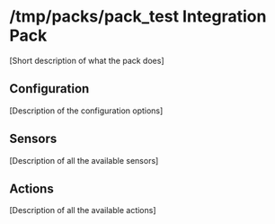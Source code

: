 # /tmp/packs/pack_test Integration Pack

[Short description of what the pack does]

## Configuration

[Description of the configuration options]

## Sensors

[Description of all the available sensors]

## Actions

[Description of all the available actions]